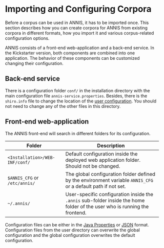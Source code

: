 # Importing and Configuring Corpora

Before a corpus can be used in ANNIS, it has to be imported once.
This section describes how you can create corpora for ANNIS from existing
corpora in different formats, how you import it and various corpus-related configuration options.

ANNIS consists of a front-end web-application and a back-end service.
In the Kickstarter version, both components are combined into one application.
The behavior of these components can be customized changing their configuration.

## Back-end service

There is a configuration folder `conf/` in the installation directory with the main configuration file `annis-service.properties`.
Besides, there is the `shiro.info` file to change the location of the [user configuration](import-and-config-user.md).
You should not need to change any of the other files in this directory.

## Front-end web-application

The ANNIS front-end will search in different folders for its configuration.

Folder | Description
------ | -----------
`<Installation>/WEB-INF/conf/` | Default configuration inside the deployed web application folder. Should not be changed.
`$ANNIS_CFG` or `/etc/annis/` | The global configuration folder defined by the environment variable `ANNIS_CFG` or a default path if not set.
`~/.annis/` | User-specific configuration inside the `.annis` sub-folder inside the home folder of the user who is running the frontend.

Configuration files can be either in the [Java Properties](http://en.wikipedia.org/w/index.php?title=.properties&oldid=521500688)
or [JSON](http://www.json.org/) format. Configuration files from the user directory can
overwrite the global configuration and the global configuration overwrites the
default configuration.


